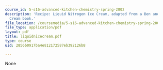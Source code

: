 ```yaml
---
course_id: 5-s16-advanced-kitchen-chemistry-spring-2002
description: 'Recipe: Liquid Nitrogen Ice Cream, adapted from a Ben and Jerry?s Ice
  Cream book.'
file_location: /coursemedia/5-s16-advanced-kitchen-chemistry-spring-2002/2856b0917ba4e812172587eb392126b8_liquidnicecream.pdf
file_type: application/pdf
layout: pdf
title: liquidnicecream.pdf
type: course
uid: 2856b0917ba4e812172587eb392126b8

---
```

None